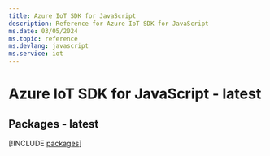 ```yaml
---
title: Azure IoT SDK for JavaScript
description: Reference for Azure IoT SDK for JavaScript
ms.date: 03/05/2024
ms.topic: reference
ms.devlang: javascript
ms.service: iot
---
```

# Azure IoT SDK for JavaScript - latest
## Packages - latest
[!INCLUDE [packages](iot-index.md)]